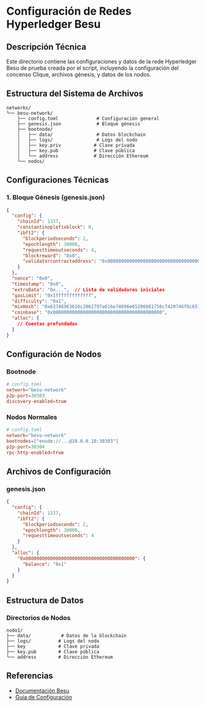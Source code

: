 # Configuración de Redes Hyperledger Besu

## Descripción Técnica

Este directorio contiene las configuraciones y datos de la rede Hyperledger Besu de prueba creada por el script, incluyendo la configuración del concenso Clique, archivos génesis, y datos de los nodos.

## Estructura del Sistema de Archivos

```
networks/
└── besu-network/
    ├── config.toml              # Configuración general
    ├── genesis.json             # Bloque génesis
    ├── bootnode/
    │   ├── data/                # Datos blockchain
    │   ├── logs/                # Logs del nodo
    │   ├── key.priv            # Clave privada
    │   ├── key.pub             # Clave pública
    │   └── address             # Dirección Ethereum
    └── nodos/
```

## Configuraciones Técnicas

### 1. Bloque Génesis (genesis.json)
```json
{
  "config": {
    "chainId": 1337,
    "constantinoplefixblock": 0,
    "ibft2": {
      "blockperiodseconds": 2,
      "epochlength": 30000,
      "requesttimeoutseconds": 4,
      "blockreward": "0x0",
      "validatorcontractaddress": "0x0000000000000000000000000000000000000000"
    }
  },
  "nonce": "0x0",
  "timestamp": "0x0",
  "extraData": "0x...",  // Lista de validadores iniciales
  "gasLimit": "0x1fffffffffffff",
  "difficulty": "0x1",
  "mixHash": "0x63746963616c2062797a616e74696e65206661756c7420746f6c6572616e6365",
  "coinbase": "0x0000000000000000000000000000000000000000",
  "alloc": {
    // Cuentas prefundadas
  }
}
```

## Configuración de Nodos

### Bootnode

```toml
# config.toml
network="besu-network"
p2p-port=30303
discovery-enabled=true
```

### Nodos Normales

```toml
# config.toml
network="besu-network"
bootnodes=["enode://...@10.0.0.10:30303"]
p2p-port=30304
rpc-http-enabled=true
```

## Archivos de Configuración

### genesis.json

```json
{
  "config": {
    "chainId": 1337,
    "ibft2": {
      "blockperiodseconds": 2,
      "epochlength": 30000,
      "requesttimeoutseconds": 4
    }
  },
  "alloc": {
    "0x0000000000000000000000000000000000000000": {
      "balance": "0x1"
    }
  }
}
```

## Estructura de Datos

### Directorios de Nodos

```
nodo1/
├── data/           # Datos de la blockchain
├── logs/          # Logs del nodo
├── key            # Clave privada
├── key.pub        # Clave pública
└── address        # Dirección Ethereum
```

## Referencias

- [Documentación Besu](https://besu.hyperledger.org/en/stable/)
- [Guía de Configuración](https://besu.hyperledger.org/en/stable/HowTo/Configure/Using-Configuration-File/)
